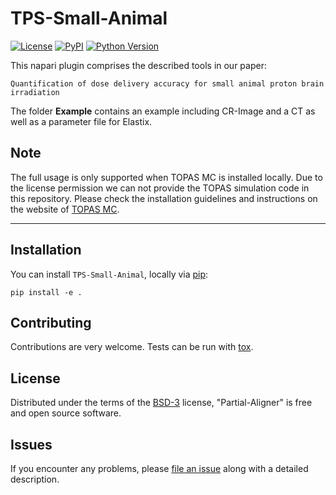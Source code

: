 # TPS-Small-Animal

[![License](https://img.shields.io/pypi/l/TPS-Small-Animal.svg?color=green)](https://github.com/MBPhys/TPS-Small-Animal/raw/main/LICENSE)
[![PyPI](https://img.shields.io/pypi/v/TPS-Small-Animal.svg?color=green)](https://pypi.org/project/TPS-Small-Animal)
[![Python Version](https://img.shields.io/pypi/pyversions/TPS-Small-Animal.svg?color=green)](https://python.org)

This napari plugin comprises the described tools in our paper:
```
Quantification of dose delivery accuracy for small animal proton brain irradiation
```

The folder **Example** contains an example including CR-Image and a CT as well as a parameter file for Elastix.

## Note

The full usage is only supported when TOPAS MC is installed locally. Due to the license permission we can not provide the TOPAS simulation code in this repository. Please check the installation guidelines and instructions on the website of [TOPAS MC](http://www.topasmc.org/home "TOPAS MC Link"). 

----------------------------------

## Installation

You can install `TPS-Small-Animal`, locally via [pip]:

    pip install -e .









## Contributing

Contributions are very welcome. Tests can be run with [tox].

## License

Distributed under the terms of the [BSD-3] license,
"Partial-Aligner" is free and open source software.

## Issues

If you encounter any problems, please [file an issue] along with a detailed description.

[napari]: https://github.com/napari/napari
[@napari]: https://github.com/napari
[MIT]: http://opensource.org/licenses/MIT
[BSD-3]: http://opensource.org/licenses/BSD-3-Clause
[GNU GPL v3.0]: http://www.gnu.org/licenses/gpl-3.0.txt
[GNU LGPL v3.0]: http://www.gnu.org/licenses/lgpl-3.0.txt
[Apache Software License 2.0]: http://www.apache.org/licenses/LICENSE-2.0
[Mozilla Public License 2.0]: https://www.mozilla.org/media/MPL/2.0/index.txt
[file an issue]: https://github.com/MBPhys/TPS-Small-Animal/issues
[napari]: https://github.com/napari/napari
[tox]: https://tox.readthedocs.io/en/latest/
[pip]: https://pypi.org/project/pip/
[PyPI]: https://pypi.org/



